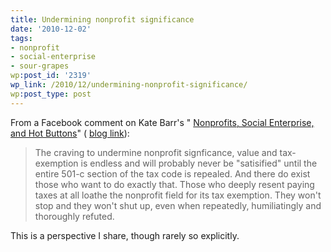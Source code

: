```yaml
---
title: Undermining nonprofit significance
date: '2010-12-02'
tags:
- nonprofit
- social-enterprise
- sour-grapes
wp:post_id: '2319'
wp_link: /2010/12/undermining-nonprofit-significance/
wp:post_type: post
---
```


From a Facebook comment on Kate Barr's " [Nonprofits, Social Enterprise, and Hot Buttons](http://www.facebook.com/note.php?note_id=476792537759)" ( [blog link](http://www.nonprofitsassistancefund.org/blog/2010/11/30/nonprofits-social-enterprise-and-hot-buttons/)):

> The craving to undermine nonprofit signficance, value and tax-exemption is endless and will probably never be "satisified" until the entire 501-c section of the tax code is repealed. And there do exist those who want to do exactly that. Those who deeply resent paying taxes at all loathe the nonprofit field for its tax exemption. They won't stop and they won't shut up, even when repeatedly, humiliatingly and thoroughly refuted.

This is a perspective I share, though rarely so explicitly.
